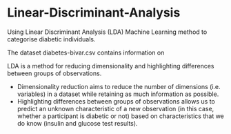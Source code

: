 # Linear-Discriminant-Analysis
Using Linear Discriminant Analysis (LDA) Machine Learning method to categorise diabetic individuals.

The dataset diabetes-bivar.csv contains information on 

LDA is a method for reducing dimensionality and highlighting differences between groups of observations.
* Dimensionality reduction aims to reduce the number of dimensions (i.e. variables) in a dataset while retaining as much information as possible.
* Highlighting differences between groups of observations allows us to predict an unknown characteristic of a new observation (in this case, whether a participant is diabetic or not) based on characteristics that we do know (insulin and glucose test results).
